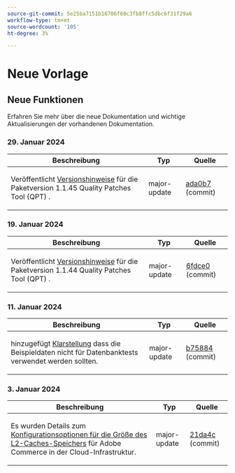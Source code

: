 ```yaml
---
source-git-commit: 5e25ba7151b16706f60c3fb8ffc5dbc6f31f29a6
workflow-type: tm+mt
source-wordcount: '105'
ht-degree: 3%

---
```

# Neue Vorlage

## Neue Funktionen

Erfahren Sie mehr über die neue Dokumentation und wichtige Aktualisierungen der vorhandenen Dokumentation.

### 29. Januar 2024

<table style="table-layout:auto;">
  <thead>
    <tr>
      <th>Beschreibung</th>
      <th>Typ</th>
      <th>Quelle</th>
    </tr>
  </thead>
  <tbody>
    <tr>
      <td><p>Veröffentlicht <a href="https://experienceleague.adobe.com/docs/commerce-operations/tools/quality-patches-tool/release-notes.html">Versionshinweise</a> für die Paketversion 1.1.45 Quality Patches Tool (QPT) .</p>
</td>
      <td>major-update</td>
      <td><a href="https://github.com/AdobeDocs/commerce-operations.en/commit/ada0b7f8aaa727aebf86dca8b569eb71d41e5ded">ada0b7</a> (commit)</td>
    </tr>
  </tbody>
</table>

### 19. Januar 2024

<table style="table-layout:auto;">
  <thead>
    <tr>
      <th>Beschreibung</th>
      <th>Typ</th>
      <th>Quelle</th>
    </tr>
  </thead>
  <tbody>
    <tr>
      <td><p>Veröffentlicht <a href="https://experienceleague.adobe.com/docs/commerce-operations/tools/quality-patches-tool/release-notes.html">Versionshinweise</a> für die Paketversion 1.1.44 Quality Patches Tool (QPT) .</p>
</td>
      <td>major-update</td>
      <td><a href="https://github.com/AdobeDocs/commerce-operations.en/commit/6fdce049c64ff7e93bf4de497d7e61ad36b0064b">6fdce0</a> (commit)</td>
    </tr>
  </tbody>
</table>

### 11. Januar 2024

<table style="table-layout:auto;">
  <thead>
    <tr>
      <th>Beschreibung</th>
      <th>Typ</th>
      <th>Quelle</th>
    </tr>
  </thead>
  <tbody>
    <tr>
      <td><p>hinzugefügt <a href="https://experienceleague.adobe.com/docs/commerce-operations/installation-guide/next-steps/sample-data/overview.html">Klarstellung</a> dass die Beispieldaten nicht für Datenbanktests verwendet werden sollten.</p>
</td>
      <td>major-update</td>
      <td><a href="https://github.com/AdobeDocs/commerce-operations.en/commit/b75884de62f0f4a9000f422a4b68870c5b30d803">b75884</a> (commit)</td>
    </tr>
  </tbody>
</table>

### 3. Januar 2024

<table style="table-layout:auto;">
  <thead>
    <tr>
      <th>Beschreibung</th>
      <th>Typ</th>
      <th>Quelle</th>
    </tr>
  </thead>
  <tbody>
    <tr>
      <td><p>Es wurden Details zum <a href="https://experienceleague.adobe.com/docs/commerce-operations/implementation-playbook/best-practices/planning/redis-service-configuration.html">Konfigurationsoptionen für die Größe des L2-Caches-Speichers</a> für Adobe Commerce in der Cloud-Infrastruktur.</p>
</td>
      <td>major-update</td>
      <td><a href="https://github.com/AdobeDocs/commerce-operations.en/commit/21da4c22744dbb3b27b0dbe184b946788748a52e">21da4c</a> (commit)</td>
    </tr>
  </tbody>
</table><!-- date_group --><!-- month_group --><!-- year_group -->
